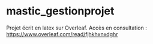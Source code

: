 # mastic_gestionprojet

Projet écrit en latex sur Overleaf. Accès en consultation : https://www.overleaf.com/read/fjhkhxnxdghr 

